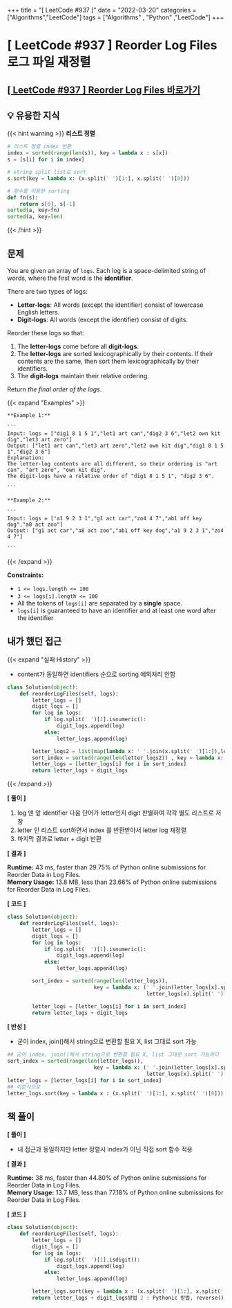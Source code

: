 +++
title = "[ LeetCode #937 ]"
date = "2022-03-20"
categories = ["Algorithms","LeetCode"]
tags = ["Algorithms" , "Python" ,"LeetCode"]
+++

# [ LeetCode #937 ] Reorder Log Files 로그 파일 재정렬

## [[ LeetCode #937 ] Reorder Log Files 바로가기 ](https://leetcode.com/problems/reorder-data-in-log-files/)

## 💡 유용한 지식

{{< hint warning >}}
**리스트 정렬**

```python
# 리스트 정렬 index 반환
index = sorted(range(len(s)), key = lambda x : s[x])
s = [s[i] for i in index]

# string split list로 sort
s.sort(key = lambda x: (x.split(' ')[1:], x.split(' ')[0]))

# 함수를 이용한 sorting
def fn(s):
	return s[0], s[-1]
sorted(a, key=fn)
sorted(a, key=len)
```

{{< /hint >}}

## 문제

You are given an array of `logs`. Each log is a space-delimited string of words, where the first word is the **identifier**.

There are two types of logs:

- **Letter-logs**: All words (except the identifier) consist of lowercase English letters.
- **Digit-logs**: All words (except the identifier) consist of digits.

Reorder these logs so that:

1. The **letter-logs** come before all **digit-logs**.
2. The **letter-logs** are sorted lexicographically by their contents. If their contents are the same, then sort them lexicographically by their identifiers.
3. The **digit-logs** maintain their relative ordering.

Return *the final order of the logs*.

{{< expand "Examples" >}}

    **Example 1:**

    ```
    Input: logs = ["dig1 8 1 5 1","let1 art can","dig2 3 6","let2 own kit dig","let3 art zero"]
    Output: ["let1 art can","let3 art zero","let2 own kit dig","dig1 8 1 5 1","dig2 3 6"]
    Explanation:
    The letter-log contents are all different, so their ordering is "art can", "art zero", "own kit dig".
    The digit-logs have a relative order of "dig1 8 1 5 1", "dig2 3 6".

    ```

    **Example 2:**

    ```
    Input: logs = ["a1 9 2 3 1","g1 act car","zo4 4 7","ab1 off key dog","a8 act zoo"]
    Output: ["g1 act car","a8 act zoo","ab1 off key dog","a1 9 2 3 1","zo4 4 7"]

    ```

{{< /expand >}}

**Constraints:**

- `1 <= logs.length <= 100`
- `3 <= logs[i].length <= 100`
- All the tokens of `logs[i]` are separated by a **single** space.
- `logs[i]` is guaranteed to have an identifier and at least one word after the identifier

## 내가 했던 접근

{{< expand "실패 History" >}}

- content가 동일하면 identifiers 순으로 sorting 예외처리 안함

```python
class Solution(object):
    def reorderLogFiles(self, logs):
        letter_logs = []
        digit_logs = []
        for log in logs:
            if log.split(' ')[1].isnumeric():
                digit_logs.append(log)
            else:
                letter_logs.append(log)

        letter_logs2 = list(map(lambda x: ' '.join(x.split(' ')[1:]),letter_logs))
        sort_index = sorted(range(len(letter_logs2)) , key = lambda x: letter_logs2[x])
        letter_logs = [letter_logs[i] for i in sort_index]
        return letter_logs + digit_logs
```

{{< /expand >}}

**[ 풀이 ]**

1. log 맨 앞 identifier 다음 단어가 letter인지 digit 판별하여 각각 별도 리스트로 저장
2. letter 인 리스트 sort하면서 index 를 반환받아서 letter log 재정렬
3. 마지막 결과로 letter + digit 반환

**[ 결과 ]**

**Runtime:** 43 ms, faster than 29.75% of Python online submissions for Reorder Data in Log Files.  
**Memory Usage:** 13.8 MB, less than 23.66% of Python online submissions for Reorder Data in Log Files.

**[ 코드 ]**

```python
class Solution(object):
    def reorderLogFiles(self, logs):
        letter_logs = []
        digit_logs = []
        for log in logs:
            if log.split(' ')[1].isnumeric():
                digit_logs.append(log)
            else:
                letter_logs.append(log)

        sort_index = sorted(range(len(letter_logs)),
                            key = lambda x: (' '.join(letter_logs[x].split(' ')[1:]),
                                             letter_logs[x].split(' ')[0]))

        letter_logs = [letter_logs[i] for i in sort_index]
        return letter_logs + digit_logs
```

**[ 반성 ]**

- 굳이 index, join()해서 string으로 변환할 필요 X, list 그대로 sort 가능

```python
## 굳이 index, join()해서 string으로 변환할 필요 X, list 그대로 sort 가능하다
sort_index = sorted(range(len(letter_logs)),
                            key = lambda x: (' '.join(letter_logs[x].split(' ')[1:]),
                                             letter_logs[x].split(' ')[0]))
letter_logs = [letter_logs[i] for i in sort_index]
## 이런식으로
letter_logs.sort(key = lambda x : (x.split(' ')[1:], x.split(' ')[0]))
```

## 책 풀이

**[ 풀이 ]**

- 내 접근과 동일하지만 letter 정렬시 index가 아닌 직접 sort 함수 적용

**[ 결과 ]**

**Runtime:** 38 ms, faster than 44.80% of Python online submissions for Reorder Data in Log Files.  
**Memory Usage:** 13.7 MB, less than 77.18% of Python online submissions for Reorder Data in Log Files.

**[ 코드 ]**

```python
class Solution(object):
    def reorderLogFiles(self, logs):
        letter_logs = []
        digit_logs = []
        for log in logs:
            if log.split(' ')[1].isdigit():
                digit_logs.append(log)
            else:
                letter_logs.append(log)

        letter_logs.sort(key = lambda x : (x.split(' ')[1:], x.split(' ')[0]))
        return letter_logs + digit_logs방법 2 : Pythonic 방법, reverse() 활용
```
